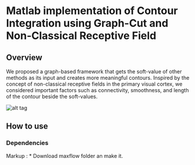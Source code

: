 # Matlab implementation of Contour Integration using Graph-Cut and Non-Classical Receptive Field

## Overview
We proposed a graph-based framework that gets the soft-value of other methods as its input and creates more meaningful contours. Inspired by the concept of non-classical receptive fields in the primary visual cortex, we considered important factors such as connectivity, smoothness, and length of the contour beside the soft-values.

![alt tag](https://github.com/z-mousavi/Contour_GraphCut/blob/main/Graphical_abstract.PNG)

## How to use
### Dependencies
 Markup : * Download maxflow folder an make it.
